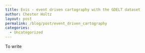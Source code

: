 ```yaml
---
title: Evis - event driven cartography with the GDELT dataset
author: Chester Holtz
layout: post
permalink: /blog/post/event_driven_cartography
categories:
  - Uncategorized
---
```

To write
